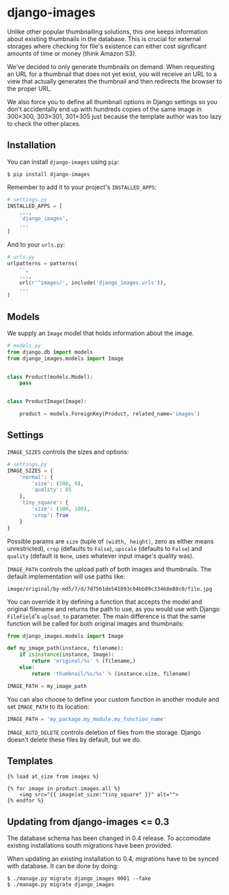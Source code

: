 django-images
=============

Unlike other popular thumbnailing solutions, this one keeps information
about existing thumbnails in the database. This is crucial for external
storages where checking for file's existence can either cost significant
amounts of time or money (think Amazon S3).

We've decided to only generate thumbnails on demand. When requesting an
URL for a thumbnail that does not yet exist, you will receive an URL to
a view that actually generates the thumbnail and then redirects the
browser to the proper URL.

We also force you to define all thumbnail options in Django settings so
you don't accidentally end up with hundreds copies of the same image in
300×300, 303×301, 301×305 just because the template author was too lazy
to check the other places.


Installation
------------

You can install `django-images` using `pip`:

```
$ pip install django-images
```

Remember to add it to your project's `INSTALLED_APPS`:

```python
# settings.py
INSTALLED_APPS = [
    ...,
    'django_images',
    ...
]
```

And to your `urls.py`:

```python
# urls.py
urlpatterns = patterns(
    '',
    ...,
    url(r'^images/', include('django_images.urls')),
    ...
)
```


Models
------

We supply an `Image` model that holds information about the image.

```python
# models.py
from django.db import models
from django_images.models import Image


class Product(models.Model):
    pass


class ProductImage(Image):

    product = models.ForeignKey(Product, related_name='images')
```


Settings
--------

`IMAGE_SIZES` controls the sizes and options:

```python
# settings.py
IMAGE_SIZES = {
    'normal': {
        'size': (500, 0),
        'quality': 85
    },
    'tiny_square': {
        'size': (100, 100),
        'crop': True
    }
}
```

Possible params are `size` (tuple of `(width, height)`, zero as either
means unrestricted), `crop` (defaults to `False`), `upscale` (defaults to
`False`) and `quality` (default is `None`, uses whatever input image's
quality was).

`IMAGE_PATH` controls the upload path of both images and thumbnails. The
default implementation will use paths like:

```
image/original/by-md5/7/d/7d7561de541093c04bb89c33468e88c0/file.jpg
```

You can override it by defining a function that accepts the model and
original filename and returns the path to use, as you would use with
Django `FileField`'s `upload_to` parameter. The main difference is that
the same function will be called for both original images and thumbnails:

```python
from django_images.models import Image

def my_image_path(instance, filename):
    if isinstance(instance, Image):
        return 'original/%s' % (filename,)
    else:
        return 'thumbnail/%s/%s' % (instance.size, filename)

IMAGE_PATH = my_image_path
```

You can also choose to define your custom function in another module and
set `IMAGE_PATH` to its location:

```python
IMAGE_PATH = 'my_package.my_module.my_function_name'
```

`IMAGE_AUTO_DELETE` controls deletion of files from the storage.
Django doesn't delete these files by default, but we do.


Templates
---------

```html+django
{% load at_size from images %}

{% for image in product.images.all %}
    <img src="{{ image|at_size:"tiny_square" }}" alt="">
{% endfor %}
```


Updating from django-images <= 0.3
----------------------------------

The database schema has been changed in 0.4 release. To accomodate
existing installations south migrations have been provided.

When updating an existing installation to 0.4, migrations have to be synced
with database. It can be done by doing:

```
$ ./manage.py migrate django_images 0001 --fake
$ ./manage.py migrate django_images
```
